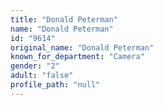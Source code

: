 ```yaml
---
title: "Donald Peterman"
name: "Donald Peterman"
id: "9614"
original_name: "Donald Peterman"
known_for_department: "Camera"
gender: "2"
adult: "false"
profile_path: "null"
---
```

